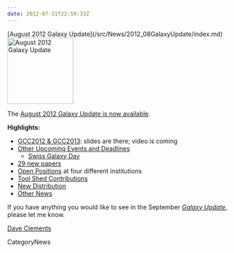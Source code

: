 ```yaml
---
date: 2012-07-31T22:59:33Z
---
```

<div class='newsItemHeader'>[August 2012 Galaxy Update](/src/News/2012_08GalaxyUpdate/index.md)</div>

<div class='right'><a href='/GalaxyUpdates/2012_08'><img src='/Images/Logos/GalaxyUpdate200.png' alt='August 2012 Galaxy Update' width=150 /></a></div>

The [August 2012 Galaxy Update is now available](/src/GalaxyUpdates/2012_08/index.md). 

**Highlights:**

* [GCC2012 & GCC2013](/src/GalaxyUpdates/2012_08/index.md#gcc2012--gcc2013): slides are there; video is coming
* [Other Upcoming Events and Deadlines](/src/GalaxyUpdates/2012_08/index.md#upcoming-events-and-deadlines)
  * [Swiss Galaxy Day](/src/GalaxyUpdates/2012_08/index.md#swiss-galaxy-day)
* [29 new papers](/src/GalaxyUpdates/2012_08/index.md#new-papers)
* [Open Positions](/src/GalaxyUpdates/2012_08/index.md#whos-hiring) at four different institutions
* [Tool Shed Contributions](/src/GalaxyUpdates/2012_08/index.md#tool-shed-contributions)
* [New Distribution](/src/GalaxyUpdates/2012_08/index.md#new-distributions)
* [Other News](/src/GalaxyUpdates/2012_08/index.md#other-news)

If you have anything you would like to see in the September *[Galaxy Update](/src/GalaxyUpdates/index.md)*, please let me know.

[Dave Clements](/src/DaveClements/index.md)


CategoryNews
